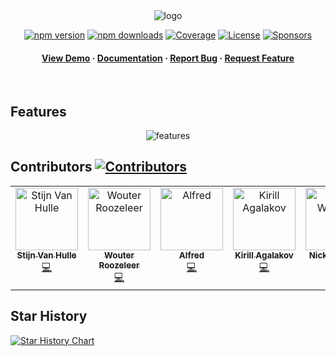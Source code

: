 <div align="center">

<img src="https://raw.githubusercontent.com/kubb-project/kubb/main/assets/banner.png" alt="logo"  height="auto" />

[![npm version][npm-version-src]][npm-version-href]
[![npm downloads][npm-downloads-src]][npm-downloads-href]
[![Coverage][coverage-src]][coverage-href]
[![License][license-src]][license-href]
[![Sponsors][sponsors-src]][sponsors-href]

</p>

<h4>
    <a href="https://codesandbox.io/s/github/kubb-project/kubb/tree/alpha/examples/typescript" target="_blank">View Demo</a>
    <span> · </span>
      <a href="https://kubb.dev/" target="_blank">Documentation</a>
    <span> · </span>
      <a href="https://github.com/kubb-project/kubb/issues/" target="_blank">Report Bug</a>
    <span> · </span>
      <a href="https://github.com/kubb-project/kubb/issues/" target="_blank">Request Feature</a>
  </h4>
</div>

<br />

## Features

<div align="center">
  <img src="https://raw.githubusercontent.com/kubb-project/kubb/main/assets/features.png" alt="features"  height="auto" />
</div>

## Contributors [![Contributors][contributors-src]][contributors-href]

<!-- ALL-CONTRIBUTORS-LIST:START - Do not remove or modify this section -->
<!-- prettier-ignore-start -->
<!-- markdownlint-disable -->
<table>
  <tbody>
    <tr>
      <td align="center" valign="top" width="14.28%"><a href="http://www.stijnvanhulle.be"><img src="https://avatars.githubusercontent.com/u/5904681?v=4?s=100" width="100px;" alt="Stijn Van Hulle"/><br /><sub><b>Stijn Van Hulle</b></sub></a><br /><a href="https://github.com/kubb-project/kubb/commits?author=stijnvanhulle" title="Code">💻</a></td>
      <td align="center" valign="top" width="14.28%"><a href="https://fosstodon.org/@xphentom"><img src="https://avatars.githubusercontent.com/u/5096867?v=4?s=100" width="100px;" alt="Wouter Roozeleer"/><br /><sub><b>Wouter Roozeleer</b></sub></a><br /><a href="https://github.com/kubb-project/kubb/commits?author=xPhentom" title="Code">💻</a></td>
      <td align="center" valign="top" width="14.28%"><a href="https://aluc.io/"><img src="https://avatars.githubusercontent.com/u/15520015?v=4?s=100" width="100px;" alt="Alfred"/><br /><sub><b>Alfred</b></sub></a><br /><a href="https://github.com/kubb-project/kubb/commits?author=b6pzeusbc54tvhw5jgpyw8pwz2x6gs" title="Code">💻</a></td>
      <td align="center" valign="top" width="14.28%"><a href="https://github.com/raveclassic"><img src="https://avatars.githubusercontent.com/u/1743568?v=4?s=100" width="100px;" alt="Kirill Agalakov"/><br /><sub><b>Kirill Agalakov</b></sub></a><br /><a href="https://github.com/kubb-project/kubb/commits?author=raveclassic" title="Code">💻</a></td>
      <td align="center" valign="top" width="14.28%"><a href="http://wicky.nillia.ms"><img src="https://avatars.githubusercontent.com/u/1091390?v=4?s=100" width="100px;" alt="Nick Williams"/><br /><sub><b>Nick Williams</b></sub></a><br /><a href="https://github.com/kubb-project/kubb/commits?author=WickyNilliams" title="Documentation">📖</a></td>
      <td align="center" valign="top" width="14.28%"><a href="https://github.com/helt"><img src="https://avatars.githubusercontent.com/u/1732112?v=4?s=100" width="100px;" alt="helt"/><br /><sub><b>helt</b></sub></a><br /><a href="https://github.com/kubb-project/kubb/commits?author=helt" title="Code">💻</a></td>
      <td align="center" valign="top" width="14.28%"><a href="https://github.com/Ti-webdev"><img src="https://avatars.githubusercontent.com/u/478565?v=4?s=100" width="100px;" alt="Vasily Mikhaylovsky"/><br /><sub><b>Vasily Mikhaylovsky</b></sub></a><br /><a href="https://github.com/kubb-project/kubb/commits?author=Ti-webdev" title="Code">💻</a></td>
    </tr>
  </tbody>
</table>

<!-- markdownlint-restore -->
<!-- prettier-ignore-end -->

<!-- ALL-CONTRIBUTORS-LIST:END -->
<!-- prettier-ignore-start -->
<!-- markdownlint-disable -->

<!-- markdownlint-restore -->
<!-- prettier-ignore-end -->

<!-- ALL-CONTRIBUTORS-LIST:END -->

## Star History

<a href="https://star-history.com/#kubb-project/kubb&Date">
  <picture>
    <source media="(prefers-color-scheme: dark)" srcset="https://api.star-history.com/svg?repos=kubb-project/kubb&type=Date&theme=dark" />
    <source media="(prefers-color-scheme: light)" srcset="https://api.star-history.com/svg?repos=kubb-project/kubb&type=Date" />
    <img alt="Star History Chart" src="https://api.star-history.com/svg?repos=kubb-project/kubb&type=Date" />
  </picture>
</a>

<!-- Badges -->

[npm-version-src]: https://img.shields.io/npm/v/@kubb/core?flat&colorA=18181B&colorB=f58517
[npm-version-href]: https://npmjs.com/package/@kubb/core
[npm-downloads-src]: https://img.shields.io/npm/dm/@kubb/core?flat&colorA=18181B&colorB=f58517
[npm-downloads-href]: https://npmjs.com/package/@kubb/core
[license-src]: https://img.shields.io/github/license/kubb-project/kubb.svg?flat&colorA=18181B&colorB=f58517
[license-href]: https://github.com/kubb-project/kubb/blob/main/LICENSE
[build-src]: https://img.shields.io/github/actions/workflow/status/kubb-project/kubb/ci.yaml?style=flat&colorA=18181B&colorB=f58517
[build-href]: https://www.npmjs.com/package/@kubb/core
[minified-src]: https://img.shields.io/bundlephobia/min/@kubb/core?style=flat&colorA=18181B&colorB=f58517
[minified-href]: https://www.npmjs.com/package/@kubb/core
[coverage-src]: https://img.shields.io/codecov/c/github/kubb-project/kubb?style=flat&colorA=18181B&colorB=f58517
[coverage-href]: https://www.npmjs.com/package/@kubb/core
[contributors-src]: https://img.shields.io/github/contributors/stijnvanhulle/kubb?style=flat&colorA=18181B&colorB=f58517&label=%20
[contributors-href]: #contributors-
[sponsors-src]: https://img.shields.io/github/sponsors/stijnvanhulle?style=flat&colorA=18181B&colorB=f58517
[sponsors-href]: https://github.com/sponsors/stijnvanhulle/
